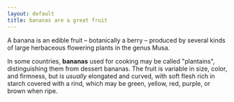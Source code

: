 ```yaml
---
layout: default
title: bananas are a great fruit
---
```


A banana is an edible fruit – botanically a berry – produced by several kinds
of large herbaceous flowering plants in the genus Musa.

In some countries, **bananas** used for cooking may be called "plantains",
distinguishing them from dessert bananas. The fruit is variable in size, color,
and firmness, but is _usually_ elongated and curved, with soft flesh rich in
starch covered with a rind, which may be green, yellow, red, purple, or brown
when ripe.